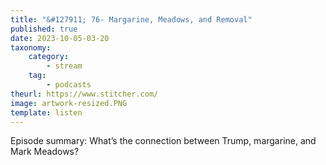 ```yaml
---
title: "&#127911; 76- Margarine, Meadows, and Removal"
published: true
date: 2023-10-05-03-20
taxonomy:
    category:
        - stream
    tag:
        - podcasts
theurl: https://www.stitcher.com/
image: artwork-resized.PNG
template: listen
---
```


Episode summary: What&rsquo;s the connection between Trump, margarine, and Mark Meadows?
